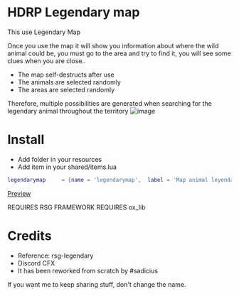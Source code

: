 # HDRP Legendary map
This use Legendary Map

Once you use the map it will show you information about where the wild animal could be, you must go to the area and try to find it, you will see some clues when you are close..
- The map self-destructs after use
- The animals are selected randomly
- The areas are selected randomly

Therefore, multiple possibilities are generated when searching for the legendary animal throughout the territory
![image](https://github.com/user-attachments/assets/5025adfe-ac6a-4492-baed-9451fcacf166)

# Install
- Add folder in your resources
- Add item in your shared/items.lua
```lua
legendarymap     = {name = 'legendarymap',  label = 'Map animal leyendary', weight = 125, type = 'item', image = 'treasuremap.png', unique = false, useable = true,  shouldClose = true, description = 'A map with shared location details'},
```

[Preview](https://streamable.com/bhb29s)

REQUIRES RSG FRAMEWORK
REQUIRES ox_lib

# Credits
- Reference: rsg-legendary
- Discord CFX
- It has been reworked from scratch by #sadicius

If you want me to keep sharing stuff, don't change the name.
